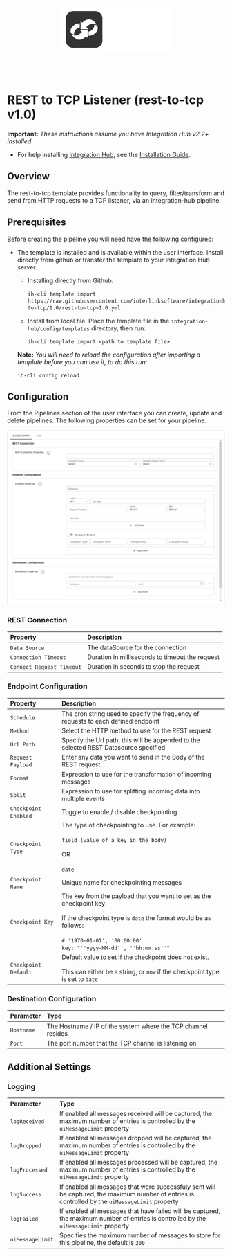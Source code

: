 <p align="center">
<img src="../../../assets/images/interlink-software.png" />
</p>
<br><br>

# REST to TCP Listener (rest-to-tcp v1.0)

**Important:** _These instructions assume you have Integration Hub v2.2+ installed_

- For help installing [Integration Hub](https://docs.interlinksoftware.com/ih/latest/index.html), see the [Installation Guide](https://docs.interlinksoftware.com/ih/latest/install/install_overview.html).

## Overview

The rest-to-tcp template provides functionality to query, filter/transform and send from HTTP requests to a TCP listener, via an integration-hub pipeline.

## Prerequisites

Before creating the pipeline you will need have the following configured:

- The template is installed and is available within the user interface. Install directly from github or transfer the template to your Integration Hub server.

  - Installing directly from Github:

    ```
    ih-cli template import https://raw.githubusercontent.com/interlinksoftware/integrationhub/main/templates/rest-to-tcp/1.0/rest-to-tcp~1.0.yml
    ```

  - Install from local file. Place the template file in the `integration-hub/config/templates` directory, then run:

    ```
    ih-cli template import <path to template file>
    ```

  **Note:** _You will need to reload the configuration after importing a template before you can use it, to do this run:_

  ```
  ih-cli config reload
  ```

## Configuration

From the Pipelines section of the user interface you can create, update and delete pipelines. The following properties can be set for your pipeline.

<img src="../../../assets/images/rest-to-tcp/1.0/create_pipeline.jpg" width="800" />

### REST Connection

| Property                  | Description                                     |
| :------------------------ | :---------------------------------------------- |
| `Data Source`             | The dataSource for the connection               |
| `Connection Timeout`      | Duration in milliseconds to timeout the request |
| `Connect Request Timeout` | Duration in seconds to stop the request         |

### Endpoint Configuration

| Property             | Description                                                                                                                                                                                                                          |
| :------------------- | :----------------------------------------------------------------------------------------------------------------------------------------------------------------------------------------------------------------------------------- |
| `Schedule`           | The cron string used to specify the frequency of requests to each defined endpoint                                                                                                                                                   |
| `Method`             | Select the HTTP method to use for the REST request                                                                                                                                                                                   |
| `Url Path`           | Specify the Url path, this will be appended to the selected REST Datasource specified                                                                                                                                                |
| `Request Payload`    | Enter any data you want to send in the Body of the REST request                                                                                                                                                                      |
| `Format`             | Expression to use for the transformation of incoming messages                                                                                                                                                                        |
| `Split`              | Expression to use for splitting incoming data into multiple events                                                                                                                                                                   |
| `Checkpoint Enabled` | Toggle to enable / disable checkpointing                                                                                                                                                                                             |
| `Checkpoint Type`    | The type of checkpointing to use. For example:<br /><br />`field (value of a key in the body)`<br /><br />OR<br /><br />`date`                                                                                                       |
| `Checkpoint Name`    | Unique name for checkpointing messages                                                                                                                                                                                               |
| `Checkpoint Key`     | The key from the payload that you want to set as the checkpoint key.<br /><br />If the checkpoint type is `date` the format would be as follows:<br /><br />`# '1970-01-01', '00:00:00'` <br />`key: "''yyyy-MM-dd'', ''hh:mm:ss''"` |
| `Checkpoint Default` | Default value to set if the checkpoint does not exist.<br /><br />This can either be a string, or `now` if the checkpoint type is set to `date`                                                                                      |

### Destination Configuration

| Parameter  | Type                                                          |
| :--------- | :------------------------------------------------------------ |
| `Hostname` | The Hostname / IP of the system where the TCP channel resides |
| `Port`     | The port number that the TCP channel is listening on          |

## Additional Settings

### Logging

| Parameter        | Type                                                                                                                                              |
| :--------------- | :------------------------------------------------------------------------------------------------------------------------------------------------ |
| `logReceived`    | If enabled all messages received will be captured, the maximum number of entries is controlled by the `uiMessageLimit` property                   |
| `logDropped`     | If enabled all messages dropped will be captured, the maximum number of entries is controlled by the `uiMessageLimit` property                    |
| `logProcessed`   | If enabled all messages processed will be captured, the maximum number of entries is controlled by the `uiMessageLimit` property                  |
| `logSuccess`     | If enabled all messages that were successfuly sent will be captured, the maximum number of entries is controlled by the `uiMessageLimit` property |
| `logFailed`      | If enabled all messages that have failed will be captured, the maximum number of entries is controlled by the `uiMessageLimit` property           |
| `uiMessageLimit` | Specifies the maximum number of messages to store for this pipeline, the default is `200`                                                         |
